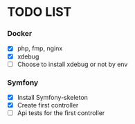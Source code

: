 # TODO LIST

### Docker
- [x] php, fmp, nginx
- [x] xdebug
- [ ] Choose to install xdebug or not by env

### Symfony
- [x] Install Symfony-skeleton
- [x] Create first controller
- [ ] Api tests for the first controller